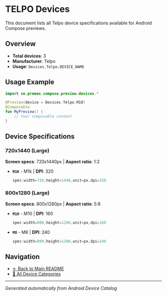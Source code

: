 # TELPO Devices

This document lists all Telpo device specifications available for Android Compose previews.

## Overview

- **Total devices**: 3
- **Manufacturer**: Telpo
- **Usage**: `Devices.Telpo.DEVICE_NAME`

## Usage Example

```kotlin
import se.premex.compose.preview.devices.*

@Preview(device = Devices.Telpo.M10)
@Composable
fun MyPreview() {
    // Your composable content
}
```

## Device Specifications

### 720x1440 (Large)

**Screen specs**: 720x1440px | **Aspect ratio**: 1:2

- **`M1K`** - M1k | **DPI**: 320
  ```kotlin
  spec:width=720,height=1440,unit=px,dpi=320
  ```

### 800x1280 (Large)

**Screen specs**: 800x1280px | **Aspect ratio**: 5:8

- **`M10`** - M10 | **DPI**: 160
  ```kotlin
  spec:width=800,height=1280,unit=px,dpi=160
  ```

- **`M8`** - M8 | **DPI**: 240
  ```kotlin
  spec:width=800,height=1280,unit=px,dpi=240
  ```

## Navigation

- [← Back to Main README](../../README.md)
- [📱 All Device Categories](../README.md)

---
*Generated automatically from Android Device Catalog*
